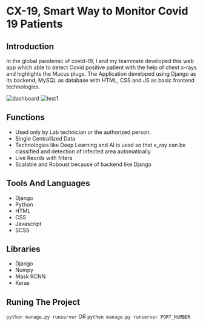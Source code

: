 # CX-19, Smart Way to Monitor Covid 19 Patients

## Introduction
In the global pandemic of covid-19, I and my teammate developed this web app which able to detect Covid positive patient with the help of chest x-rays and highlights the Mucus plugs. The Application developed using Django as its backend, MySQL as database with HTML, CSS and JS as basic frontend technologies.

![dashboard](https://user-images.githubusercontent.com/48233397/93010882-a6d03900-f5ae-11ea-9717-0f7f48603356.PNG)
![test1](https://user-images.githubusercontent.com/48233397/93010915-10e8de00-f5af-11ea-9968-bc1e17231e29.png)

## Functions
* Used only by Lab technician or the authorized person.
* Single Centrallized Data
* Technologies like Deep Learning and AI is uesd so that x_ray can be classified and detection of infected area automatically
* Live Reords with filters
* Scalable and Roboust because of backend like Django 

## Tools And Languages
* Django
* Python
* HTML
* CSS
* Javascript
* SCSS

## Libraries
* Django
* Numpy
* Mask RCNN
* Keras

## Runing The Project
`python manage.py runserver`
OR
`python manage.py runserver PORT_NUMBER`
